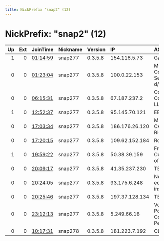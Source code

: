 ```yaml
---
title: NickPrefix "snap2" (12)
---
```


# NickPrefix: "snap2" (12)

|   Up |   Ext | JoinTime                                                                                            | Nickname   | Version   | IP             | AS                                       | CC   |   ORp |   Dirp | OS    | Contact   |   eFamMembers |
|-----:|------:|:----------------------------------------------------------------------------------------------------|:-----------|:----------|:---------------|:-----------------------------------------|:-----|------:|-------:|:------|:----------|--------------:|
|    1 |     0 | [01:14:59](https://metrics.torproject.org/rs.html#details/86D99F429766ABAB252E5FFC2F5207C64CD7A92C) | snap277    | 0.3.5.8   | 154.116.5.73   | Gabon-Telecom                            | ga   | 35931 |      0 | Linux | None      |             1 |
|    0 |     0 | [01:23:04](https://metrics.torproject.org/rs.html#details/1B2529680E8125F6D237430E788375879AB91FFF) | snap277    | 0.3.5.8   | 100.0.22.153   | MCI Communications Services, Inc. d/b/a  | us   | 34787 |      0 | Linux | None      |             1 |
|    0 |     0 | [06:15:31](https://metrics.torproject.org/rs.html#details/76047CD205A0E7603A4770DD0ED6CFCE467112CB) | snap277    | 0.3.5.8   | 67.187.237.2   | Comcast Cable Communications, LLC        | us   | 41593 |      0 | Linux | None      |             1 |
|    1 |     0 | [12:52:37](https://metrics.torproject.org/rs.html#details/41F10DDF7448AD3195EEE7593D4CCD2B13995FC7) | snap277    | 0.3.5.8   | 95.145.70.121  | EE Limited                               | gb   | 36667 |      0 | Linux | None      |             1 |
|    0 |     0 | [17:03:34](https://metrics.torproject.org/rs.html#details/15818325EA7E16506967B560E68E908056B8C258) | snap277    | 0.3.5.8   | 186.176.26.120 | MILLICOM CABLE COSTA RICA S.A.           | cr   | 41781 |      0 | Linux | None      |             1 |
|    0 |     0 | [17:20:15](https://metrics.torproject.org/rs.html#details/5DE663836DE48BAC5C0681E6D3B74EF1A27C9C26) | snap277    | 0.3.5.8   | 109.62.152.184 | Rostelecom                               | ru   | 38221 |      0 | Linux | None      |             1 |
|    1 |     0 | [19:59:22](https://metrics.torproject.org/rs.html#details/844CE45FD04A40D0F0CB42F549BC30E7308508E7) | snap277    | 0.3.5.8   | 50.38.39.159   | Frontier Communications of America, Inc. | us   | 38059 |      0 | Linux | None      |             1 |
|    0 |     0 | [20:09:17](https://metrics.torproject.org/rs.html#details/B4DD6B97FDD689651DD72C2CA642F23D6DAA899E) | snap277    | 0.3.5.8   | 41.35.237.230  | TE-AS                                    | eg   | 34301 |      0 | Linux | None      |             1 |
|    0 |     0 | [20:24:05](https://metrics.torproject.org/rs.html#details/727F68D64ABFA57A8561F30BE49475328E3BE41C) | snap277    | 0.3.5.8   | 93.175.6.248   | Non state educational institution Educat | ru   | 33049 |      0 | Linux | None      |             1 |
|    0 |     0 | [20:25:46](https://metrics.torproject.org/rs.html#details/FE762BB078052F8A4688F4007334E981A696D6A5) | snap277    | 0.3.5.8   | 197.37.128.134 | TE-AS                                    | eg   | 42809 |      0 | Linux | None      |             1 |
|    0 |     0 | [23:12:13](https://metrics.torproject.org/rs.html#details/2E91191C04FBFB9A7D93DB40425732DC3D53482E) | snap277    | 0.3.5.8   | 5.249.66.16    | Vodafone Portugal - Communicacoes Pessoa | pt   | 41287 |      0 | Linux | None      |             1 |
|    0 |     0 | [10:17:31](https://metrics.torproject.org/rs.html#details/0DECB429C91C7475053392E245FA0E343CC7240F) | snap278    | 0.3.5.8   | 181.223.7.192  | CLARO S.A.                               | br   | 36701 |      0 | Linux | None      |             1 |
